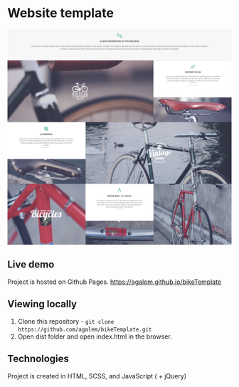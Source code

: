 # Website template

<img alt="Screenshot" src="https://raw.githubusercontent.com/agalem/bikeTemplate/master/screen.png" width="600">

## Live demo

Project is hosted on Github Pages. https://agalem.github.io/bikeTemplate

## Viewing locally

1. Clone this repository - `git clone https://github.com/agalem/bikeTemplate.git`
2. Open dist folder and open index.html in the browser.


## Technologies

Project is created in HTML, SCSS, and JavaScript ( + jQuery)
